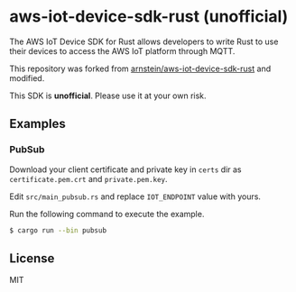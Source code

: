 # aws-iot-device-sdk-rust (unofficial)

The AWS IoT Device SDK for Rust allows developers to write Rust to use their devices to access the AWS IoT platform through MQTT.

This repository was forked from [arnstein/aws-iot-device-sdk-rust](https://github.com/arnstein/aws-iot-device-sdk-rust) and modified.

This SDK is **unofficial**. Please use it at your own risk.

## Examples

### PubSub

Download your client certificate and private key in `certs` dir as `certificate.pem.crt` and `private.pem.key`.

Edit `src/main_pubsub.rs` and replace `IOT_ENDPOINT` value with yours.

Run the following command to execute the example.

```bash
$ cargo run --bin pubsub
```

## License

MIT
